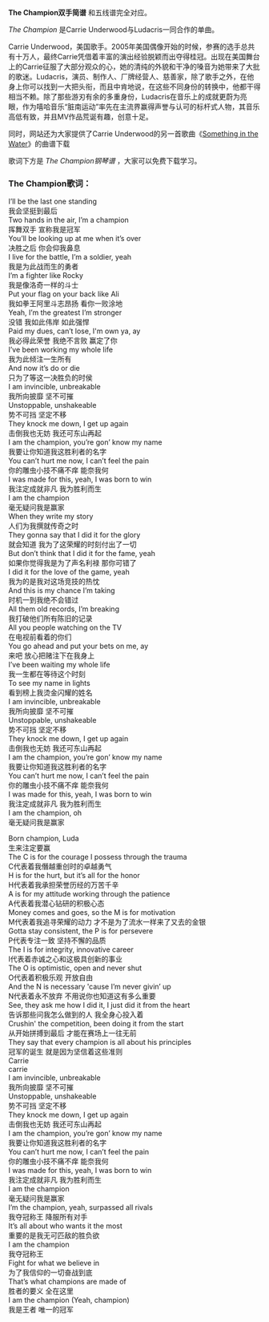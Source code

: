 

**The Champion双手简谱** 和五线谱完全对应。

_The Champion_ 是Carrie Underwood与Ludacris一同合作的单曲。

Carrie
Underwood，美国歌手。2005年美国偶像开始的时候，参赛的选手总共有十万人，最终Carrie凭借着丰富的演出经验脱颖而出夺得桂冠。出现在美国舞台上的Carrie征服了大部分观众的心，她的清纯的外貌和干净的嗓音为她带来了大批的歌迷。Ludacris，演员、制作人、厂牌经营人、慈善家，除了歌手之外，在他身上你可以找到一大把头衔，而且中肯地说，在这些不同身份的转换中，他都干得相当不赖。除了那些游刃有余的多重身份，Ludacris在音乐上的成就更蔚为亮眼，作为嘻哈音乐“脏南运动”率先在主流界赢得声誉与认可的标杆式人物，其音乐高低有致，并且MV作品荒诞有趣，创意十足。

同时，网站还为大家提供了Carrie Underwood的另一首歌曲《[Something in the
Water](Music-4885-Something-in-the-Water-Carrie-Underwood.html "Something in
the Water")》的曲谱下载

歌词下方是 _The Champion钢琴谱_ ，大家可以免费下载学习。

### The Champion歌词：

I’ll be the last one standing  
我会坚挺到最后  
Two hands in the air, I’m a champion  
挥舞双手 宣称我是冠军  
You’ll be looking up at me when it’s over  
决胜之后 你会仰我鼻息  
I live for the battle, I’m a soldier, yeah  
我是为此战而生的勇者  
I’m a fighter like Rocky  
我是像洛奇一样的斗士  
Put your flag on your back like Ali  
我如拳王阿里斗志昂扬 看你一败涂地  
Yeah, I’m the greatest I’m stronger  
没错 我如此伟岸 如此强悍  
Paid my dues, can’t lose, I'm own ya, ay  
我必得此荣誉 我绝不言败 赢定了你  
I’ve been working my whole life  
我为此倾注一生所有  
And now it’s do or die  
只为了等这一决胜负的时侯  
I am invincible, unbreakable  
我所向披靡 坚不可摧  
Unstoppable, unshakeable  
势不可挡 坚定不移  
They knock me down, I get up again  
击倒我也无妨 我还可东山再起  
I am the champion, you’re gon’ know my name  
我要让你知道我这胜利者的名字  
You can’t hurt me now, I can’t feel the pain  
你的雕虫小技不痛不痒 能奈我何  
I was made for this, yeah, I was born to win  
我注定成就非凡 我为胜利而生  
I am the champion  
毫无疑问我是赢家  
When they write my story  
人们为我撰就传奇之时  
They gonna say that I did it for the glory  
就会知道 我为了这荣耀的时刻付出了一切  
But don’t think that I did it for the fame, yeah  
如果你觉得我是为了声名利禄 那你可错了  
I did it for the love of the game, yeah  
我为的是我对这场竞技的热忱  
And this is my chance I’m taking  
时机一到我绝不会错过  
All them old records, I’m breaking  
我打破他们所有陈旧的记录  
All you people watching on the TV  
在电视前看着的你们  
You go ahead and put your bets on me, ay  
来吧 放心把赌注下在我身上  
I’ve been waiting my whole life  
我一生都在等待这个时刻  
To see my name in lights  
看到榜上我烫金闪耀的姓名  
I am invincible, unbreakable  
我所向披靡 坚不可摧  
Unstoppable, unshakeable  
势不可挡 坚定不移  
They knock me down, I get up again  
击倒我也无妨 我还可东山再起  
I am the champion, you’re gon’ know my name  
我要让你知道我这胜利者的名字  
You can’t hurt me now, I can’t feel the pain  
你的雕虫小技不痛不痒 能奈我何  
I was made for this, yeah, I was born to win  
我注定成就非凡 我为胜利而生  
I am the champion, oh  
毫无疑问我是赢家

Born champion, Luda  
生来注定要赢  
The C is for the courage I possess through the trauma  
C代表着我僭越重创时的卓越勇气  
H is for the hurt, but it’s all for the honor  
H代表着我承担荣誉历经的万苦千辛  
A is for my attitude working through the patience  
A代表着我潜心钻研的积极心态  
Money comes and goes, so the M is for motivation  
M代表着我追寻荣耀的动力 才不是为了流水一样来了又去的金银  
Gotta stay consistent, the P is for persevere  
P代表专注一致 坚持不懈的品质  
The I is for integrity, innovative career  
I代表着赤诚之心和这极具创新的事业  
The O is optimistic, open and never shut  
O代表着积极乐观 开放自由  
And the N is necessary 'cause I’m never givin’ up  
N代表着永不放弃 不用说你也知道这有多么重要  
See, they ask me how I did it, I just did it from the heart  
告诉那些问我怎么做到的人 我全身心投入着  
Crushin' the competition, been doing it from the start  
从开始拼搏到最后 才能在赛场上一往无前  
They say that every champion is all about his principles  
冠军的诞生 就是因为坚信着这些准则  
Carrie  
carrie  
I am invincible, unbreakable  
我所向披靡 坚不可摧  
Unstoppable, unshakeable  
势不可挡 坚定不移  
They knock me down, I get up again  
击倒我也无妨 我还可东山再起  
I am the champion, you’re gon’ know my name  
我要让你知道我这胜利者的名字  
You can’t hurt me now, I can’t feel the pain  
你的雕虫小技不痛不痒 能奈我何  
I was made for this, yeah, I was born to win  
我注定成就非凡 我为胜利而生  
I am the champion  
毫无疑问我是赢家  
I’m the champion, yeah, surpassed all rivals  
我夺冠称王 降服所有对手  
It’s all about who wants it the most  
重要的是我无可匹敌的胜负欲  
I am the champion  
我夺冠称王  
Fight for what we believe in  
为了我信仰的一切奋战到底  
That’s what champions are made of  
胜者的要义 全在这里  
I am the champion (Yeah, champion)  
我是王者 唯一的冠军

